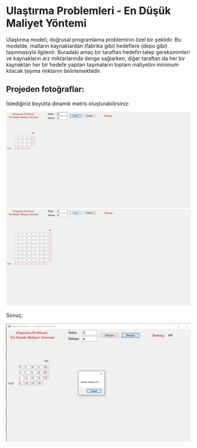 # Ulaştırma Problemleri - En Düşük Maliyet Yöntemi

Ulaştırma modeli, doğrusal programlama probleminin özel bir şeklidir. Bu modelde, malların kaynaklardan (fabrika gibi) hedeflere (depo gibi) taşınmasıyla ilgilenir.
Buradaki amaç bir taraftan hedefin talep gereksinimleri ve kaynakların arz miktarlarında denge sağlarken, diğer taraftan da her bir kaynaktan her bir hedefe yapılan 
taşımaların toplam maliyetini minimum kılacak taşıma miktarını belirlemektedir.

## Projeden fotoğraflar:

İstediğiniz boyutta dinamik matris oluşturabilirsiniz:

<img src="https://github.com/rabiaokatan/En_Dusuk_Maliyet_Yontemi/blob/main/images/1.png" width="800"><br>
<img src="https://github.com/rabiaokatan/En_Dusuk_Maliyet_Yontemi/blob/main/images/3.png" width="800">

 Sonuç:<br>
 
 <img src="https://github.com/rabiaokatan/En_Dusuk_Maliyet_Yontemi/blob/main/images/4.png" width="800">
 
